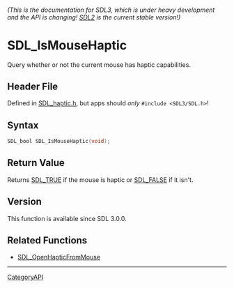 ###### (This is the documentation for SDL3, which is under heavy development and the API is changing! [SDL2](https://wiki.libsdl.org/SDL2/) is the current stable version!)
# SDL_IsMouseHaptic

Query whether or not the current mouse has haptic capabilities.

## Header File

Defined in [SDL_haptic.h](https://github.com/libsdl-org/SDL/blob/main/include/SDL3/SDL_haptic.h), but apps should _only_ `#include <SDL3/SDL.h>`!

## Syntax

```c
SDL_bool SDL_IsMouseHaptic(void);

```

## Return Value

Returns [SDL_TRUE](SDL_TRUE) if the mouse is haptic or
[SDL_FALSE](SDL_FALSE) if it isn't.

## Version

This function is available since SDL 3.0.0.

## Related Functions

* [SDL_OpenHapticFromMouse](SDL_OpenHapticFromMouse)

----
[CategoryAPI](CategoryAPI)

